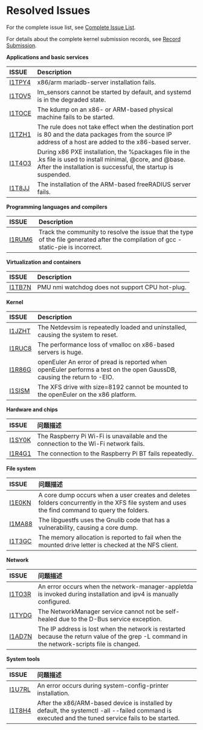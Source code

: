 # Resolved Issues

For the complete issue list, see [Complete Issue List](https://gitee.com/organizations/src-openeuler/issues).

For details about the complete kernel submission records, see [Record Submission](https://gitee.com/openeuler/kernel/commits/openEuler-1.0-LTS).

**Applications and basic services** 

|  ISSUE   | Description  |
|:---  |:----  |
| [I1TPY4](https://gitee.com/src-openeuler/mariadb/issues/I1TPY4) | x86/arm mariadb-server installation fails. |
| [I1TOV5](https://gitee.com/src-openeuler/lm_sensors/issues/I1TOV5) | lm_sensors cannot be started by default, and systemd is in the degraded state. |
| [I1TOCE](https://gitee.com/src-openeuler/kexec-tools/issues/I1TOCE) | The kdump on an x86- or ARM-based physical machine fails to be started. |
| [I1TZH1](https://gitee.com/src-openeuler/firewalld/issues/I1TZH1) | The rule does not take effect when the destination port is 80 and the data packages from the source IP address of a host are added to the x86-based server. |
| [I1T4O3](https://gitee.com/src-openeuler/lvm2/issues/I1T4O3) | During x86 PXE installation, the %packages file in the .ks file is used to install minimal, @core, and @base. After the installation is successful, the startup is suspended. |
| [I1T8JJ](https://gitee.com/src-openeuler/freeradius/issues/I1T8JJ) | The installation of the ARM-based freeRADIUS server fails.|

**Programming languages and compilers** 

|  ISSUE   |Description  |
|:---  |:----  |
| [I1RUM6](https://gitee.com/src-openeuler/file/issues/I1RUM6) | Track the community to resolve the issue that the type of the file generated after the compilation of gcc -static-pie is incorrect. |


**Virtualization and containers** 

|  ISSUE   |Description  |
|:---  |:----  |
| [I1TB7N](https://gitee.com/openeuler/kernel/issues/I1TB7N?from=project-issue) | PMU nmi watchdog does not support CPU hot-plug. |


**Kernel** 

|  ISSUE   |Description  |
|:---  |:----  |
| [I1JZHT](https://gitee.com/openeuler/kernel/issues/I1JZHT?from=project-issue) | The Netdevsim is repeatedly loaded and uninstalled, causing the system to reset. |
| [I1RUC8](https://gitee.com/openeuler/kernel/issues/I1RUC8?from=project-issue) | The performance loss of vmalloc on x86-based servers is huge. |
| [I1R86G](https://gitee.com/openeuler/kernel/issues/I1R86G?from=project-issue) | openEuler An error of pread is reported when openEuler performs a test on the open GaussDB, causing the return to -EIO. |
| [I1SISM](https://gitee.com/openeuler/kernel/issues/I1SISM?from=project-issue) | The XFS drive with size=8192 cannot be mounted to the openEuler on the x86 platform. |


**Hardware and chips** 

|  ISSUE   |问题描述  |
|:---  |:----  |
| [I1SY0K](https://gitee.com/openeuler/raspberrypi/issues/I1SY0K) | The Raspberry Pi Wi-Fi is unavailable and the connection to the Wi-Fi network fails. |
| [I1R4G1](https://gitee.com/openeuler/raspberrypi/issues/I1R4G1) | The connection to the Raspberry Pi BT fails repeatedly. |


**File system**

|  ISSUE   |问题描述  |
|:---  |:----  |
| [I1E0KN](https://gitee.com/src-openeuler/findutils/issues/I1E0KN) | A core dump occurs when a user creates and deletes folders concurrently in the XFS file system and uses the find command to query the folders. |
| [I1MA88](https://gitee.com/src-openeuler/libguestfs/issues/I1MA88) | The libguestfs uses the Gnulib code that has a vulnerability, causing a core dump. |
| [I1T3GC](https://gitee.com/src-openeuler/nfs-utils/issues/I1T3GC) | The memory allocation is reported to fail when the mounted drive letter is checked at the NFS client. |


**Network**

|  ISSUE   |问题描述  |
|:---  |:----  |
| [I1TO3R](https://gitee.com/src-openeuler/network-manager-applet/issues/I1TO3R) | An error occurs when the network-manager-appletda is invoked during installation and ipv4 is manually configured. |
| [I1TYDG](https://gitee.com/src-openeuler/NetworkManager/issues/I1TYDG) | The NetworkManager service cannot not be self-healed due to the D-Bus service exception. |
| [I1AD7N](https://gitee.com/src-openeuler/initscripts/issues/I1AD7N) | The IP address is lost when the network is restarted because the return value of the grep -L command in the network-scripts file is changed. |

**System tools**

|  ISSUE   |问题描述  |
|:---  |:----  |
| [I1U7RL](https://gitee.com/src-openeuler/system-config-printer/issues/I1U7RL) | An error occurs during system-config-printer installation. |
| [I1T8H4](https://gitee.com/src-openeuler/tuned/issues/I1T8H4) | After the x86/ARM-based device is installed by default, the systemctl -all --failed command is executed and the tuned service fails to be started. |
